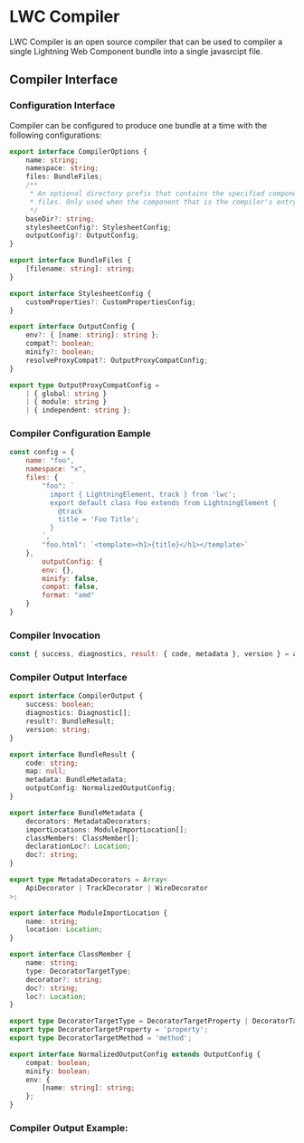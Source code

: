 # LWC Compiler

LWC Compiler is an open source compiler that can be used to compiler a single Lightning Web Component bundle into a single javasrcipt file.

## Compiler Interface

### Configuration Interface

Compiler can be configured to produce one bundle at a time with the following configurations: 

```ts
export interface CompilerOptions {
    name: string;
    namespace: string;
    files: BundleFiles;
    /**
     * An optional directory prefix that contains the specified components
     * files. Only used when the component that is the compiler's entry point.
     */
    baseDir?: string;
    stylesheetConfig?: StylesheetConfig;
    outputConfig?: OutputConfig;
}

export interface BundleFiles {
    [filename: string]: string;
}

export interface StylesheetConfig {
    customProperties?: CustomPropertiesConfig;
}

export interface OutputConfig {
    env?: { [name: string]: string };
    compat?: boolean;
    minify?: boolean;
    resolveProxyCompat?: OutputProxyCompatConfig;
}

export type OutputProxyCompatConfig =
    | { global: string }
    | { module: string }
    | { independent: string };
```

### Compiler Configuration Eample

```js
const config = {
    name: "foo",
    namespace: "x",
    files: {
        "foo": `
          import { LightningElement, track } from 'lwc';
          export default class Foo extends from LightningElement {
            @track
            title = 'Foo Title';
          }
        `,
        "foo.html": `<template><h1>{title}</h1></template>`
    },
        outputConfig: {
        env: {},
        minify: false,
        compat: false,
        format: "amd"
    }
}
```

### Compiler Invocation

```js
const { success, diagnostics, result: { code, metadata }, version } = await compile(config);
```

### Compiler Output Interface

```ts
export interface CompilerOutput {
    success: boolean;
    diagnostics: Diagnostic[];
    result?: BundleResult;
    version: string;
}

export interface BundleResult {
    code: string;
    map: null;
    metadata: BundleMetadata;
    outputConfig: NormalizedOutputConfig;
}

export interface BundleMetadata {
    decorators: MetadataDecorators;
    importLocations: ModuleImportLocation[];
    classMembers: ClassMember[];
    declarationLoc?: Location;
    doc?: string;
}

export type MetadataDecorators = Array<
    ApiDecorator | TrackDecorator | WireDecorator
>;

export interface ModuleImportLocation {
    name: string;
    location: Location;
}

export interface ClassMember {
    name: string;
    type: DecoratorTargetType;
    decorator?: string;
    doc?: string;
    loc?: Location;
}

export type DecoratorTargetType = DecoratorTargetProperty | DecoratorTargetMethod;
export type DecoratorTargetProperty = 'property';
export type DecoratorTargetMethod = 'method';

export interface NormalizedOutputConfig extends OutputConfig {
    compat: boolean;
    minify: boolean;
    env: {
        [name: string]: string;
    };
}
```

### Compiler Output Example:

```js

```
